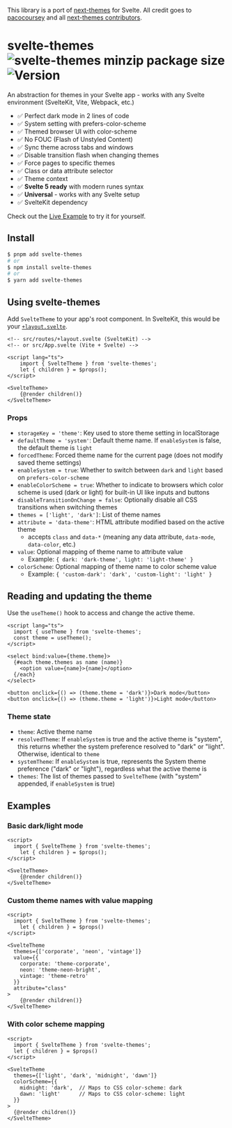 This library is a port of [next-themes](https://github.com/pacocoursey/next-themes/) for Svelte. All credit goes to [pacocoursey](https://github.com/pacocoursey) and all [next-themes contributors](https://github.com/pacocoursey/next-themes/graphs/contributors).

# svelte-themes ![svelte-themes minzip package size](https://img.shields.io/bundlephobia/minzip/svelte-themes) ![Version](https://img.shields.io/npm/v/svelte-themes.svg?colorB=green)

An abstraction for themes in your Svelte app - works with any Svelte environment (SvelteKit, Vite, Webpack, etc.)

- ✅ Perfect dark mode in 2 lines of code
- ✅ System setting with prefers-color-scheme
- ✅ Themed browser UI with color-scheme
- ✅ No FOUC (Flash of Unstyled Content)
- ✅ Sync theme across tabs and windows
- ✅ Disable transition flash when changing themes
- ✅ Force pages to specific themes
- ✅ Class or data attribute selector
- ✅ Theme context
- ✅ **Svelte 5 ready** with modern runes syntax
- ✅ **Universal** - works with any Svelte setup
- ✅ SvelteKit dependency

Check out the [Live Example](https://svelte-themes.vercel.app) to try it for yourself.

## Install

```bash
$ pnpm add svelte-themes
# or
$ npm install svelte-themes
# or
$ yarn add svelte-themes
```

## Using svelte-themes

Add `SvelteTheme` to your app's root component. In SvelteKit, this would be your [`+layout.svelte`](https://kit.svelte.dev/docs/routing#layout).

```svelte
<!-- src/routes/+layout.svelte (SvelteKit) -->
<!-- or src/App.svelte (Vite + Svelte) -->

<script lang="ts">
	import { SvelteTheme } from 'svelte-themes';
	let { children } = $props();
</script>

<SvelteTheme>
	{@render children()}
</SvelteTheme>
```

### Props

- `storageKey = 'theme'`: Key used to store theme setting in localStorage
- `defaultTheme = 'system'`: Default theme name. If `enableSystem` is false, the default theme is `light`
- `forcedTheme`: Forced theme name for the current page (does not modify saved theme settings)
- `enableSystem = true`: Whether to switch between `dark` and `light` based on `prefers-color-scheme`
- `enableColorScheme = true`: Whether to indicate to browsers which color scheme is used (dark or light) for built-in UI like inputs and buttons
- `disableTransitionOnChange = false`: Optionally disable all CSS transitions when switching themes
- `themes = ['light', 'dark']`: List of theme names
- `attribute = 'data-theme'`: HTML attribute modified based on the active theme
  - accepts `class` and `data-*` (meaning any data attribute, `data-mode`, `data-color`, etc.)
- `value`: Optional mapping of theme name to attribute value
  - Example: `{ dark: 'dark-theme', light: 'light-theme' }`
- `colorScheme`: Optional mapping of theme name to color scheme value
  - Example: `{ 'custom-dark': 'dark', 'custom-light': 'light' }`

## Reading and updating the theme

Use the `useTheme()` hook to access and change the active theme.

```svelte
<script lang="ts">
  import { useTheme } from 'svelte-themes';
  const theme = useTheme();
</script>

<select bind:value={theme.theme}>
  {#each theme.themes as name (name)}
    <option value={name}>{name}</option>
  {/each}
</select>

<button onclick={() => (theme.theme = 'dark')}>Dark mode</button>
<button onclick={() => (theme.theme = 'light')}>Light mode</button>
```

### Theme state

- `theme`: Active theme name
- `resolvedTheme`: If `enableSystem` is true and the active theme is "system", this returns whether the system preference resolved to "dark" or "light". Otherwise, identical to `theme`
- `systemTheme`: If `enableSystem` is true, represents the System theme preference ("dark" or "light"), regardless what the active theme is
- `themes`: The list of themes passed to `SvelteTheme` (with "system" appended, if `enableSystem` is true)

## Examples

### Basic dark/light mode

```svelte
<script>
  import { SvelteTheme } from 'svelte-themes';
    let { children } = $props();
</script>

<SvelteTheme>
	{@render children()}
</SvelteTheme>
```

### Custom theme names with value mapping

```svelte
<script>
  import { SvelteTheme } from 'svelte-themes';
    let { children } = $props()
</script>

<SvelteTheme
  themes={['corporate', 'neon', 'vintage']}
  value={{
    corporate: 'theme-corporate',
    neon: 'theme-neon-bright',
    vintage: 'theme-retro'
  }}
  attribute="class"
>
	{@render children()}
</SvelteTheme>
```

### With color scheme mapping

```svelte
<script>
  import { SvelteTheme } from 'svelte-themes';
  let { children } = $props()
</script>

<SvelteTheme
  themes={['light', 'dark', 'midnight', 'dawn']}
  colorScheme={{
    midnight: 'dark',  // Maps to CSS color-scheme: dark
    dawn: 'light'      // Maps to CSS color-scheme: light
  }}
>
  {@render children()}
</SvelteTheme>
```
